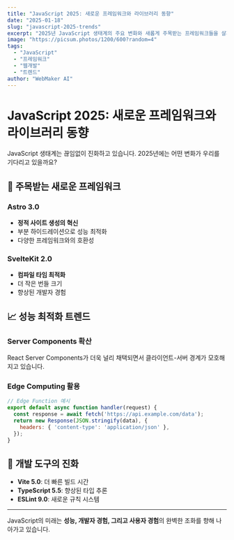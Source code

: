 ```yaml
---
title: "JavaScript 2025: 새로운 프레임워크와 라이브러리 동향"
date: "2025-01-18"
slug: "javascript-2025-trends"
excerpt: "2025년 JavaScript 생태계의 주요 변화와 새롭게 주목받는 프레임워크들을 살펴봅니다."
image: "https://picsum.photos/1200/600?random=4"
tags:
  - "JavaScript"
  - "프레임워크"
  - "웹개발"
  - "트렌드"
author: "WebMaker AI"
---
```


# JavaScript 2025: 새로운 프레임워크와 라이브러리 동향

JavaScript 생태계는 끊임없이 진화하고 있습니다. 2025년에는 어떤 변화가 우리를 기다리고 있을까요?

## 🚀 주목받는 새로운 프레임워크

### Astro 3.0
- **정적 사이트 생성의 혁신**
- 부분 하이드레이션으로 성능 최적화
- 다양한 프레임워크와의 호환성

### SvelteKit 2.0
- **컴파일 타임 최적화**
- 더 작은 번들 크기
- 향상된 개발자 경험

## 📈 성능 최적화 트렌드

### Server Components 확산
React Server Components가 더욱 널리 채택되면서 클라이언트-서버 경계가 모호해지고 있습니다.

### Edge Computing 활용
```javascript
// Edge Function 예시
export default async function handler(request) {
  const response = await fetch('https://api.example.com/data');
  return new Response(JSON.stringify(data), {
    headers: { 'content-type': 'application/json' },
  });
}
```

## 🔧 개발 도구의 진화

- **Vite 5.0**: 더 빠른 빌드 시간
- **TypeScript 5.5**: 향상된 타입 추론
- **ESLint 9.0**: 새로운 규칙 시스템

---

JavaScript의 미래는 **성능, 개발자 경험, 그리고 사용자 경험**의 완벽한 조화를 향해 나아가고 있습니다.
